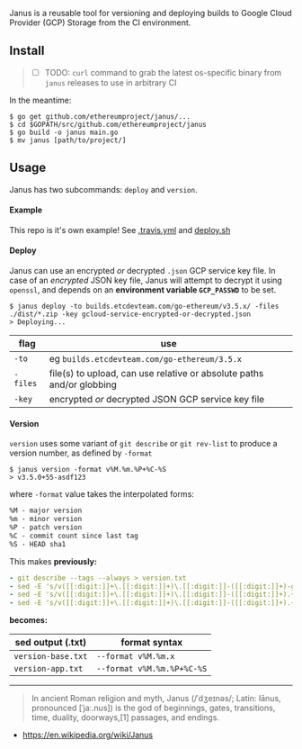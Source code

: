 Janus is a reusable tool for versioning and deploying builds to Google Cloud Provider (GCP) Storage from the CI
environment.

## Install
> - [ ] TODO: `curl` command to grab the latest os-specific binary from `janus` releases to use in arbitrary CI

In the meantime:

```shell
$ go get github.com/ethereumproject/janus/...
$ cd $GOPATH/src/github.com/ethereumproject/janus
$ go build -o janus main.go
$ mv janus [path/to/project/]
```

## Usage
Janus has two subcommands: `deploy` and `version`.
#### Example
This repo is it's own example! See [.travis.yml](https://github.com/ethereumproject/janus/blob/master/.travis.yml) and [deploy.sh](https://github.com/ethereumproject/janus/blob/master/deploy.sh)


#### Deploy
Janus can use an encrypted _or_ decrypted `.json` GCP service key file. In case of an _encrypted_ JSON key file, Janus will attempt to decrypt it using `openssl`,
and depends on an __environment variable `GCP_PASSWD`__ to be set.


```shell
$ janus deploy -to builds.etcdevteam.com/go-ethereum/v3.5.x/ -files ./dist/*.zip -key gcloud-service-encrypted-or-decrypted.json
> Deploying...
```

| flag | use |
| --- | --- |
| `-to` | eg `builds.etcdevteam.com/go-ethereum/3.5.x`|
| `-files` | file(s) to upload, can use relative or absolute paths and/or globbing |
| `-key` | encrypted _or_ decrypted JSON GCP service key file |



#### Version
`version` uses some variant of `git describe` or `git rev-list` to produce a
version number, as defined by `-format`
```shell
$ janus version -format v%M.%m.%P+%C-%S
> v3.5.0+55-asdf123
```

where `-format` value takes the interpolated forms:
```txt
%M - major version
%m - minor version
%P - patch version
%C - commit count since last tag
%S - HEAD sha1
```

This makes __previously:__
```yml
- git describe --tags --always > version.txt
- sed -E 's/v([[:digit:]]+\.[[:digit:]]+)\.[[:digit:]]-([[:digit:]]+)-g([a-f0-9]+)/v\1.\2+\3/' version.txt > version-app.txt
- sed -E 's/v([[:digit:]]+\.[[:digit:]]+)\.[[:digit:]]-([[:digit:]]+).+/v\1.\2/' version.txt > version-only.txt
- sed -E 's/v([[:digit:]]+\.[[:digit:]]+)\.[[:digit:]]-([[:digit:]]+).+/v\1.x/' version.txt > version-base.txt
```

__becomes:__

| sed output (.txt) | format syntax |
| --- | --- |
| `version-base.txt` | `--format v%M.%m.x` |
| `version-app.txt` | `--format v%M.%m.%P+%C-%S` |

----

> In ancient Roman religion and myth, Janus (/ˈdʒeɪnəs/; Latin: Iānus, pronounced [ˈjaː.nus]) is the god of beginnings, gates, transitions, time, duality, doorways,[1] passages, and endings.
- https://en.wikipedia.org/wiki/Janus
